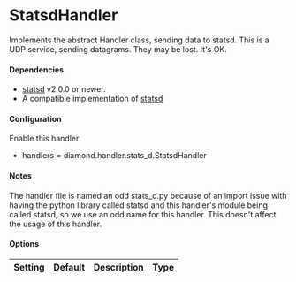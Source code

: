 <!--This file was generated from the python source
Please edit the source to make changes
-->
StatsdHandler
====

Implements the abstract Handler class, sending data to statsd.
This is a UDP service, sending datagrams.  They may be lost.
It's OK.

#### Dependencies

 * [statsd](https://pypi.python.org/pypi/statsd/) v2.0.0 or newer.
 * A compatible implementation of [statsd](https://github.com/etsy/statsd)

#### Configuration

Enable this handler

 * handlers = diamond.handler.stats_d.StatsdHandler


#### Notes


The handler file is named an odd stats_d.py because of an import issue with
having the python library called statsd and this handler's module being called
statsd, so we use an odd name for this handler. This doesn't affect the usage
of this handler.

#### Options

Setting | Default | Description | Type
--------|---------|-------------|-----
